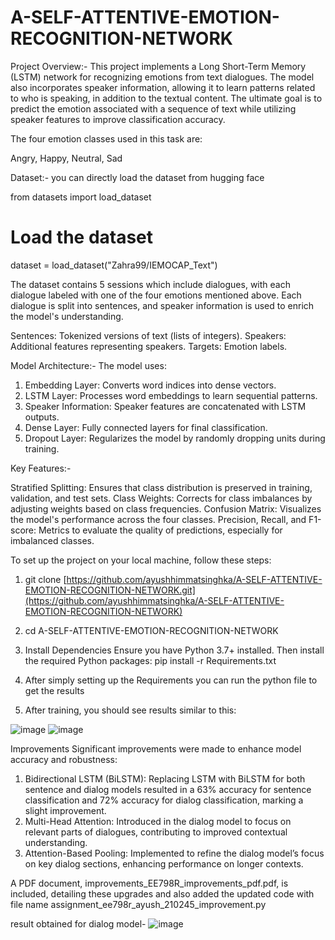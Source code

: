 # A-SELF-ATTENTIVE-EMOTION-RECOGNITION-NETWORK

Project Overview:-
This project implements a Long Short-Term Memory (LSTM) network for recognizing emotions from text dialogues. The model also incorporates speaker information, allowing it to learn patterns related to who is speaking, in addition to the textual content. The ultimate goal is to predict the emotion associated with a sequence of text while utilizing speaker features to improve classification accuracy.

The four emotion classes used in this task are:

Angry, 
Happy, 
Neutral, 
Sad


Dataset:-
you can directly load the dataset from hugging face 

from datasets import load_dataset
# Load the dataset
dataset = load_dataset("Zahra99/IEMOCAP_Text")

The dataset contains 5 sessions which include dialogues, with each dialogue labeled with one of the four emotions mentioned above. Each dialogue is split into sentences, and speaker information is used to enrich the model's understanding.

Sentences: Tokenized versions of text (lists of integers).
Speakers: Additional features representing speakers.
Targets: Emotion labels.


Model Architecture:-
The model uses:

1. Embedding Layer: Converts word indices into dense vectors.
2. LSTM Layer: Processes word embeddings to learn sequential patterns.
3. Speaker Information: Speaker features are concatenated with LSTM outputs.
4. Dense Layer: Fully connected layers for final classification.
5. Dropout Layer: Regularizes the model by randomly dropping units during training.


Key Features:-

Stratified Splitting: Ensures that class distribution is preserved in training, validation, and test sets.
Class Weights: Corrects for class imbalances by adjusting weights based on class frequencies.
Confusion Matrix: Visualizes the model's performance across the four classes.
Precision, Recall, and F1-score: Metrics to evaluate the quality of predictions, especially for imbalanced classes.



To set up the project on your local machine, follow these steps:

1. git clone [https://github.com/ayushhimmatsinghka/A-SELF-ATTENTIVE-EMOTION-RECOGNITION-NETWORK.git](https://github.com/ayushhimmatsinghka/A-SELF-ATTENTIVE-EMOTION-RECOGNITION-NETWORK)
2. cd A-SELF-ATTENTIVE-EMOTION-RECOGNITION-NETWORK


2. Install Dependencies
Ensure you have Python 3.7+ installed. Then install the required Python packages:
pip install -r Requirements.txt

1. After simply setting up the Requirements you can run the python file to get the results 
2. After training, you should see results similar to this:

![image](https://github.com/user-attachments/assets/000182a5-50e7-4e94-8664-412479b0c16e)
![image](https://github.com/user-attachments/assets/c39aa5bf-6fb4-4c67-9132-8d071db120f9)

Improvements
Significant improvements were made to enhance model accuracy and robustness:

1. Bidirectional LSTM (BiLSTM): Replacing LSTM with BiLSTM for both sentence and dialog models resulted in a 63% accuracy for sentence classification and 72% accuracy for dialog classification, marking a slight improvement.
2. Multi-Head Attention: Introduced in the dialog model to focus on relevant parts of dialogues, contributing to improved contextual understanding.
3. Attention-Based Pooling: Implemented to refine the dialog model’s focus on key dialog sections, enhancing performance on longer contexts.


A PDF document, improvements_EE798R_improvements_pdf.pdf, is included, detailing these upgrades and also added the updated code with file name assignment_ee798r_ayush_210245_improvement.py

result obtained for dialog model-
![image](https://github.com/user-attachments/assets/b3cd91ac-de07-4ff0-8e29-0b40ace3e1e9)



